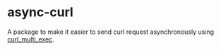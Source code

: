 # async-curl
A package to make it easier to send curl request asynchronously using [curl_multi_exec](https://secure.php.net/manual/en/function.curl-multi-exec.php).
